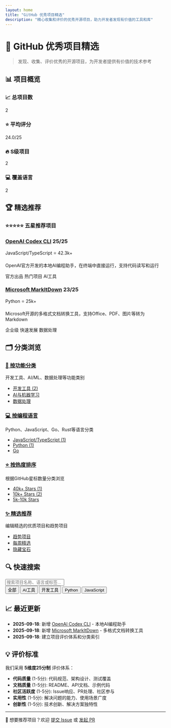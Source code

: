 ```yaml
---
layout: home
title: "GitHub 优秀项目精选"
description: "精心收集和评价的优秀开源项目，助力开发者发现有价值的工具和库"
---
```


# 🚀 GitHub 优秀项目精选

> 发现、收集、评价优秀的开源项目，为开发者提供有价值的技术参考

## 📊 项目概览

<div class="stats-grid">
  <div class="stat-card">
    <h3>📈 总项目数</h3>
    <p class="stat-number">2</p>
  </div>
  <div class="stat-card">
    <h3>⭐ 平均评分</h3>
    <p class="stat-number">24.0/25</p>
  </div>
  <div class="stat-card">
    <h3>🔥 S级项目</h3>
    <p class="stat-number">2</p>
  </div>
  <div class="stat-card">
    <h3>💻 覆盖语言</h3>
    <p class="stat-number">2</p>
  </div>
</div>

## 🏆 精选推荐

### ⭐⭐⭐⭐⭐ 五星推荐项目

<div class="project-cards">
  <div class="project-card featured">
    <div class="project-header">
      <h3>
        <a href="categories/development-tools/openai-codex.html">OpenAI Codex CLI</a>
        <span class="rating">25/25</span>
      </h3>
      <div class="project-meta">
        <span class="language">JavaScript/TypeScript</span>
        <span class="stars">⭐ 42.3k+</span>
      </div>
    </div>
    <p class="project-desc">OpenAI官方开发的本地AI编程助手，在终端中直接运行，支持代码读写和运行</p>
    <div class="project-tags">
      <span class="tag official">官方出品</span>
      <span class="tag hot">热门项目</span>
      <span class="tag ai">AI工具</span>
    </div>
  </div>

  <div class="project-card featured">
    <div class="project-header">
      <h3>
        <a href="categories/development-tools/markitdown.html">Microsoft MarkItDown</a>
        <span class="rating">23/25</span>
      </h3>
      <div class="project-meta">
        <span class="language">Python</span>
        <span class="stars">⭐ 25k+</span>
      </div>
    </div>
    <p class="project-desc">Microsoft开源的多格式文档转换工具，支持Office、PDF、图片等转为Markdown</p>
    <div class="project-tags">
      <span class="tag official">企业级</span>
      <span class="tag trending">快速发展</span>
      <span class="tag utility">数据处理</span>
    </div>
  </div>
</div>

## 🗂️ 分类浏览

<div class="category-grid">
  <div class="category-card">
    <h3><a href="categories.html">📂 按功能分类</a></h3>
    <p>开发工具、AI/ML、数据处理等功能类别</p>
    <ul class="category-list">
      <li><a href="categories/development-tools/">开发工具 (2)</a></li>
      <li><a href="categories/ai-ml/">AI与机器学习</a></li>
      <li><a href="categories/data-processing/">数据处理</a></li>
    </ul>
  </div>

  <div class="category-card">
    <h3><a href="by-language.html">💻 按编程语言</a></h3>
    <p>Python、JavaScript、Go、Rust等语言分类</p>
    <ul class="category-list">
      <li><a href="by-language/javascript/">JavaScript/TypeScript (1)</a></li>
      <li><a href="by-language/python/">Python (1)</a></li>
      <li><a href="by-language/go/">Go</a></li>
    </ul>
  </div>

  <div class="category-card">
    <h3><a href="by-stars.html">⭐ 按热度排序</a></h3>
    <p>根据GitHub星标数量分类浏览</p>
    <ul class="category-list">
      <li><a href="by-stars/40k-plus/">40k+ Stars (1)</a></li>
      <li><a href="by-stars/10k-plus/">10k+ Stars (2)</a></li>
      <li><a href="by-stars/5k-10k/">5k-10k Stars</a></li>
    </ul>
  </div>

  <div class="category-card">
    <h3><a href="featured.html">✨ 精选推荐</a></h3>
    <p>编辑精选的优质项目和趋势项目</p>
    <ul class="category-list">
      <li><a href="featured/trending/">趋势项目</a></li>
      <li><a href="featured/weekly-picks/">每周精选</a></li>
      <li><a href="featured/hidden-gems/">隐藏宝石</a></li>
    </ul>
  </div>
</div>

## 🔍 快速搜索

<div class="search-section">
  <input type="text" id="search-input" placeholder="搜索项目名称、语言或标签...">
  <div class="filter-tags">
    <button class="filter-tag" data-filter="all">全部</button>
    <button class="filter-tag" data-filter="ai">AI工具</button>
    <button class="filter-tag" data-filter="development">开发工具</button>
    <button class="filter-tag" data-filter="python">Python</button>
    <button class="filter-tag" data-filter="javascript">JavaScript</button>
  </div>
  <div id="search-results"></div>
</div>

## 📈 最近更新

- **2025-09-18**: 新增 [OpenAI Codex CLI](categories/development-tools/openai-codex.html) - 本地AI编程助手
- **2025-09-18**: 新增 [Microsoft MarkItDown](categories/development-tools/markitdown.html) - 多格式文档转换工具
- **2025-09-18**: 建立项目评价体系和分类索引

## 💡 评价标准

我们采用 **5维度25分制** 评价体系：

- **代码质量** (1-5分): 代码规范、架构设计、测试覆盖
- **文档质量** (1-5分): README、API文档、示例代码  
- **社区活跃度** (1-5分): Issue响应、PR处理、社区参与
- **实用性** (1-5分): 解决问题的能力、使用场景广度
- **创新性** (1-5分): 技术创新、解决方案独特性

---

<p class="footer-note">
  📝 想要推荐项目？欢迎 <a href="https://github.com/yourusername/github-awesome-projects/issues">提交 Issue</a> 或 <a href="https://github.com/yourusername/github-awesome-projects/pulls">发起 PR</a>
</p>